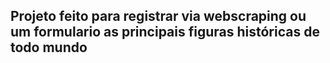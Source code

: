 ## Projeto feito para registrar via webscraping ou um formulario as principais figuras históricas de todo mundo


